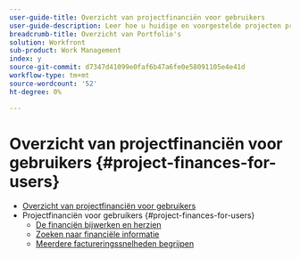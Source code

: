 ```yaml
---
user-guide-title: Overzicht van projectfinanciën voor gebruikers
user-guide-description: Leer hoe u huidige en voorgestelde projecten prioriteert op basis van hun kosten, waarde, risico en afstemming op de doelstellingen van uw organisatie.
breadcrumb-title: Overzicht van Portfolio's
solution: Workfront
sub-product: Work Management
index: y
source-git-commit: d7347d41099e0faf6b47a6fe0e58091105e4e41d
workflow-type: tm+mt
source-wordcount: '52'
ht-degree: 0%

---
```




# Overzicht van projectfinanciën voor gebruikers {#project-finances-for-users}

+ [Overzicht van projectfinanciën voor gebruikers](overview.md)
+ Projectfinanciën voor gebruikers {#project-finances-for-users}
   + [De financiën bijwerken en herzien](update-and-review-finances.md)
   + [Zoeken naar financiële informatie](find-financial-information.md)
   + [Meerdere factureringssnelheden begrijpen](multiple-billing-rates.md)

